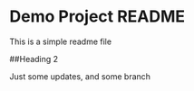 # Demo Project README

This is a simple readme file

##Heading 2

Just some updates, and some branch